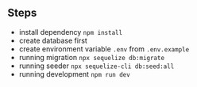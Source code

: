 
## Steps
- install dependency `npm install`
- create database first
- create environment variable `.env` from `.env.example`
- running migration `npx sequelize db:migrate`
- running seeder `npx sequelize-cli db:seed:all` 
- running development `npm run dev`